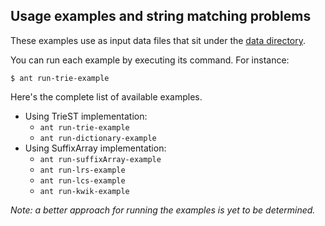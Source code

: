 ## Usage examples and string matching problems

These examples use as input data files that sit under the [data
directory](../data).

You can run each example by executing its command. For instance:

    $ ant run-trie-example

Here's the complete list of available examples.

* Using TrieST implementation:
  * `ant run-trie-example`
  * `ant run-dictionary-example`
* Using SuffixArray implementation:
  * `ant run-suffixArray-example`
  * `ant run-lrs-example`
  * `ant run-lcs-example`
  * `ant run-kwik-example`

*Note: a better approach for running the examples is yet to be determined.*
